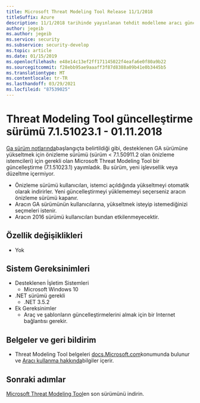 ```yaml
---
title: Microsoft Threat Modeling Tool Release 11/1/2018
titleSuffix: Azure
description: 11/1/2018 tarihinde yayınlanan tehdit modelleme aracı güncelleştirmesi için sürüm notlarını okuyun. Bu sürüm, yeni işlevsellik veya düzeltme içermiyor.
author: jegeib
ms.author: jegeib
ms.service: security
ms.subservice: security-develop
ms.topic: article
ms.date: 01/15/2019
ms.openlocfilehash: e48e14c13ef2ff171145022f4eafa6e0f80a9b22
ms.sourcegitcommit: f28ebb95ae9aaaff3f87d8388a09b41e0b3445b5
ms.translationtype: MT
ms.contentlocale: tr-TR
ms.lasthandoff: 03/29/2021
ms.locfileid: "87539025"
---
```

# <a name="threat-modeling-tool-update-release-71510231---1112018"></a>Threat Modeling Tool güncelleştirme sürümü 7.1.51023.1 - 01.11.2018

[Ga sürüm notlarında](threat-modeling-tool-releases-71509112.md)başlangıçta belirtildiği gibi, desteklenen GA sürümüne yükseltmek için önizleme sürümü (sürüm < 7.1.50911.2 olan önizleme istemcileri) için gerekli olan Microsoft Threat Modeling Tool bir güncelleştirme (7.1.51023.1) yayımladık. Bu sürüm, yeni işlevsellik veya düzeltme içermiyor.

- Önizleme sürümü kullanıcıları, istemci açıldığında yükseltmeyi otomatik olarak indirirler. Yeni güncelleştirmeyi yüklememeyi seçerseniz aracın önizleme sürümü kapanır.
- Aracın GA sürümünün kullanıcılarına, yükseltmek isteyip istemediğinizi seçmeleri istenir.
- Aracın 2016 sürümü kullanıcıları bundan etkilenmeyecektir.

## <a name="feature-changes"></a>Özellik değişiklikleri

- Yok

## <a name="system-requirements"></a>Sistem Gereksinimleri

- Desteklenen İşletim Sistemleri
  - Microsoft Windows 10
- .NET sürümü gerekli
  - .NET 3.5.2
- Ek Gereksinimler
  - Araç ve şablonların güncelleştirmelerini almak için bir Internet bağlantısı gerekir.

## <a name="documentation-and-feedback"></a>Belgeler ve geri bildirim

- Threat Modeling Tool belgeleri [docs.Microsoft.com](threat-modeling-tool.md)konumunda bulunur ve [Aracı kullanma hakkında](threat-modeling-tool-getting-started.md)bilgiler içerir.

## <a name="next-steps"></a>Sonraki adımlar

[Microsoft Threat Modeling Tool](https://aka.ms/threatmodelingtool)en son sürümünü indirin.
